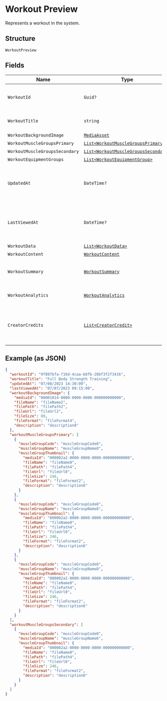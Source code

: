 
# Workout Preview

Represents a workout in the system.

## Structure

`WorkoutPreview`

## Fields

| Name | Type | Tags | Description |
|  --- | --- | --- | --- |
| `WorkoutId` | `Guid?` | Optional | Unique identifier for the workout. |
| `WorkoutTitle` | `string` | Optional | The title of the workout. |
| `WorkoutBackgroundImage` | [`MediaAsset`](../../doc/models/media-asset.md) | Optional | - |
| `WorkoutMuscleGroupsPrimary` | [`List<WorkoutMuscleGroupsPrimary>`](../../doc/models/workout-muscle-groups-primary.md) | Optional | - |
| `WorkoutMuscleGroupsSecondary` | [`List<WorkoutMuscleGroupsSecondary>`](../../doc/models/workout-muscle-groups-secondary.md) | Optional | - |
| `WorkoutEquipmentGroups` | [`List<WorkoutEquipmentGroup>`](../../doc/models/workout-equipment-group.md) | Optional | - |
| `UpdatedAt` | `DateTime?` | Optional | The date and time when the workout was last updated. |
| `LastViewedAt` | `DateTime?` | Optional | The date and time when the workout was last used. |
| `WorkoutData` | [`List<WorkoutData>`](../../doc/models/workout-data.md) | Optional | - |
| `WorkoutContent` | [`WorkoutContent`](../../doc/models/workout-content.md) | Optional | - |
| `WorkoutSummary` | [`WorkoutSummary`](../../doc/models/workout-summary.md) | Optional | Summary information about the workout. |
| `WorkoutAnalytics` | [`WorkoutAnalytics`](../../doc/models/workout-analytics.md) | Optional | Analytics data for the workout. |
| `CreatorCredits` | [`List<CreatorCredit>`](../../doc/models/creator-credit.md) | Optional | List of creator credits associated with this workout. |

## Example (as JSON)

```json
{
  "workoutId": "9f897bfa-716d-4caa-b8fb-20bf3f2f3416",
  "workoutTitle": "Full Body Strength Training",
  "updatedAt": "07/08/2023 14:30:00",
  "lastViewedAt": "07/07/2023 09:15:00",
  "workoutBackgroundImage": {
    "mediaId": "00001014-0000-0000-0000-000000000000",
    "fileName": "fileName2",
    "filePath": "filePath2",
    "fileUrl": "fileUrl2",
    "fileSize": 88,
    "fileFormat": "fileFormat4",
    "description": "description8"
  },
  "workoutMuscleGroupsPrimary": [
    {
      "muscleGroupCode": "muscleGroupCode8",
      "muscleGroupName": "muscleGroupName8",
      "muscleGroupThumbnail": {
        "mediaId": "000002a2-0000-0000-0000-000000000000",
        "fileName": "fileName0",
        "filePath": "filePath4",
        "fileUrl": "fileUrl0",
        "fileSize": 246,
        "fileFormat": "fileFormat2",
        "description": "description6"
      }
    },
    {
      "muscleGroupCode": "muscleGroupCode8",
      "muscleGroupName": "muscleGroupName8",
      "muscleGroupThumbnail": {
        "mediaId": "000002a2-0000-0000-0000-000000000000",
        "fileName": "fileName0",
        "filePath": "filePath4",
        "fileUrl": "fileUrl0",
        "fileSize": 246,
        "fileFormat": "fileFormat2",
        "description": "description6"
      }
    },
    {
      "muscleGroupCode": "muscleGroupCode8",
      "muscleGroupName": "muscleGroupName8",
      "muscleGroupThumbnail": {
        "mediaId": "000002a2-0000-0000-0000-000000000000",
        "fileName": "fileName0",
        "filePath": "filePath4",
        "fileUrl": "fileUrl0",
        "fileSize": 246,
        "fileFormat": "fileFormat2",
        "description": "description6"
      }
    }
  ],
  "workoutMuscleGroupsSecondary": [
    {
      "muscleGroupCode": "muscleGroupCode0",
      "muscleGroupName": "muscleGroupName6",
      "muscleGroupThumbnail": {
        "mediaId": "000002a2-0000-0000-0000-000000000000",
        "fileName": "fileName0",
        "filePath": "filePath4",
        "fileUrl": "fileUrl0",
        "fileSize": 246,
        "fileFormat": "fileFormat2",
        "description": "description6"
      }
    }
  ]
}
```

